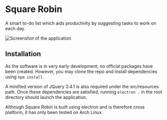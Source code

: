 # Square Robin

A smart to-do list which aids productivity by suggesting tasks to work on each day.

![Screenshot of the application](https://user-images.githubusercontent.com/25088746/64988248-f78d5300-d8c2-11e9-8f5d-fd2d676eea1c.png)

## Installation

As the software is in very early development, no official packages have been created. However, you may clone the repo and install dependencies using ```npm install```. 

A minified version of JQuery 3.4.1 is also required under the src/resources path. Once these dependencies are satisfied, running ```electron .``` in the root directory should launch the application.

Although Square Robin is built using electron and is therefore cross platform, it has only been tested on Arch Linux.
